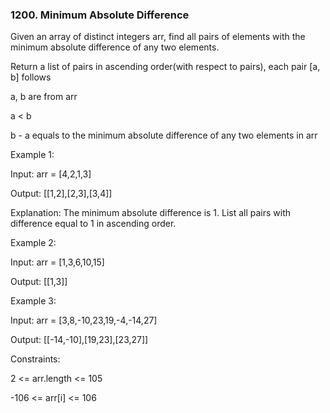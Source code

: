 <h3>1200. Minimum Absolute Difference</h3>

Given an array of distinct integers arr, find all pairs of elements with the minimum absolute difference of any two elements.

Return a list of pairs in ascending order(with respect to pairs), each pair [a, b] follows

a, b are from arr

a < b

b - a equals to the minimum absolute difference of any two elements in arr
 

Example 1:

Input: arr = [4,2,1,3]

Output: [[1,2],[2,3],[3,4]]

Explanation: The minimum absolute difference is 1. List all pairs with difference equal to 1 in ascending order.

Example 2:

Input: arr = [1,3,6,10,15]

Output: [[1,3]]

Example 3:

Input: arr = [3,8,-10,23,19,-4,-14,27]

Output: [[-14,-10],[19,23],[23,27]]
 

Constraints:

2 <= arr.length <= 105

-106 <= arr[i] <= 106